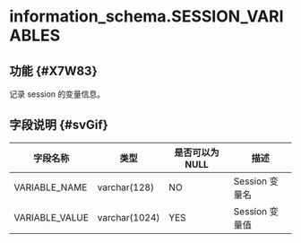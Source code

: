 information_schema.SESSION_VARIABLES 
=========================================================



功能 {#X7W83}
-----------

记录 session 的变量信息。

字段说明 {#svGif}
-------------



|    **字段名称**    |    **类型**     | **是否可以为 NULL** |   **描述**    |
|----------------|---------------|----------------|-------------|
| VARIABLE_NAME  | varchar(128)  | NO             | Session 变量名 |
| VARIABLE_VALUE | varchar(1024) | YES            | Session 变量值 |





